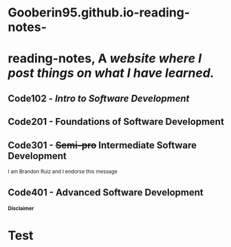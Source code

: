 # Gooberin95.github.io-reading-notes-
# reading-notes, A *website where I post things on what I have learned.*
## Code102 - *Intro to Software Development*
## Code201 - Foundations of Software Development
## Code301 - ~~Semi-pro~~ Intermediate Software Development
<sub>I am Brandon Ruiz and I endorse this message</sub>
## Code401 - Advanced Software Development
<sup>**Disclaimer**</sup>
<h1>Test
